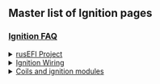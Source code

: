 ## Master list of Ignition pages 
  
### [Ignition FAQ](FAQ_Ignition)

<details><summary><u>rusEFI Project</u></summary>

* [rusEFI Project Ignition](rusEFI-project-Ignition)

</details>

<details><summary><u>Ignition Wiring</u></summary>

* [Basic Ignition Wiring](FAQ-Basic-Wiring-and-Connections)

</details>


<details><summary><u>Coils and ignition modules</u></summary>

* List of tested coils - Coming Soon 
* List of tested Ignition modules and IGBTs - Coming Soon

</details>